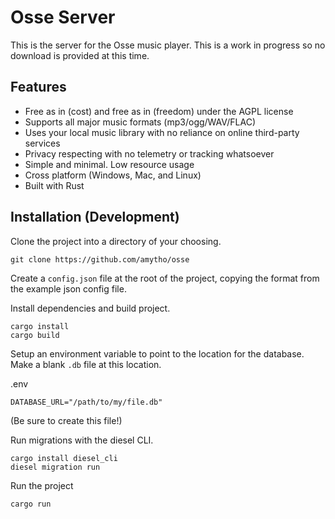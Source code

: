 # Osse Server

This is the server for the Osse music player. This is a work in progress so no download is provided at this time.

## Features
- Free as in (cost) and free as in (freedom) under the AGPL license
- Supports all major music formats (mp3/ogg/WAV/FLAC)
- Uses your local music library with no reliance on online third-party services
- Privacy respecting with no telemetry or tracking whatsoever
- Simple and minimal. Low resource usage
- Cross platform (Windows, Mac, and Linux)
- Built with Rust

## Installation (Development)

Clone the project into a directory of your choosing.

```
git clone https://github.com/amytho/osse
```

Create a `config.json` file at the root of the project, copying the format from the example json config file.

Install dependencies and build project.

```
cargo install
cargo build
```

Setup an environment variable to point to the location for the database. Make a blank `.db` file at this location.

.env
```
DATABASE_URL="/path/to/my/file.db"
```

(Be sure to create this file!)

Run migrations with the diesel CLI.

```
cargo install diesel_cli
diesel migration run
```

Run the project

```
cargo run
```

